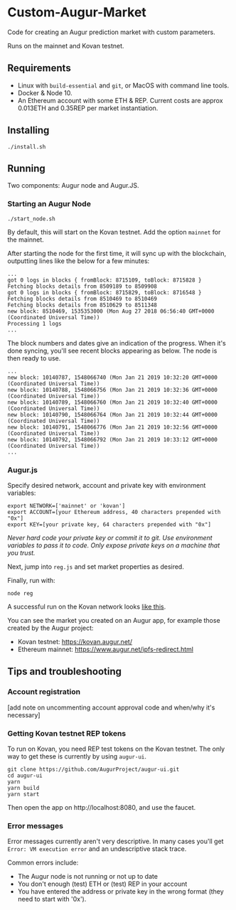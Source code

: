 # Custom-Augur-Market

Code for creating an Augur prediction market with custom parameters.

Runs on the mainnet and Kovan testnet.

## Requirements

- Linux with `build-essential` and `git`, or MacOS with command line tools.
- Docker & Node 10.
- An Ethereum account with some ETH & REP. Current costs are approx 0.013ETH and 0.35REP per market instantiation.

## Installing

```
./install.sh
```

## Running

Two components: Augur node and Augur.JS.

### Starting an Augur Node

```
./start_node.sh
```
By default, this will start on the Kovan testnet. Add the option `mainnet` for the mainnet.

After starting the node for the first time, it will sync up with the blockchain, outputting lines like the below for a few minutes:

```
...
got 0 logs in blocks { fromBlock: 8715109, toBlock: 8715828 }
Fetching blocks details from 8509189 to 8509908
got 0 logs in blocks { fromBlock: 8715829, toBlock: 8716548 }
Fetching blocks details from 8510469 to 8510469
Fetching blocks details from 8510629 to 8511348
new block: 8510469, 1535353000 (Mon Aug 27 2018 06:56:40 GMT+0000 (Coordinated Universal Time))
Processing 1 logs
...
```

The block numbers and dates give an indication of the progress. When it's done syncing, you'll see recent blocks appearing as below. The node is then ready to use.

```
...
new block: 10140787, 1548066740 (Mon Jan 21 2019 10:32:20 GMT+0000 (Coordinated Universal Time))
new block: 10140788, 1548066756 (Mon Jan 21 2019 10:32:36 GMT+0000 (Coordinated Universal Time))
new block: 10140789, 1548066760 (Mon Jan 21 2019 10:32:40 GMT+0000 (Coordinated Universal Time))
new block: 10140790, 1548066764 (Mon Jan 21 2019 10:32:44 GMT+0000 (Coordinated Universal Time))
new block: 10140791, 1548066776 (Mon Jan 21 2019 10:32:56 GMT+0000 (Coordinated Universal Time))
new block: 10140792, 1548066792 (Mon Jan 21 2019 10:33:12 GMT+0000 (Coordinated Universal Time))
...
```





### Augur.js

Specify desired network, account and private key with environment variables:
```
export NETWORK=['mainnet' or 'kovan']
export ACCOUNT=[your Ethereum address, 40 characters prepended with "0x"]
export KEY=[your private key, 64 characters prepended with "0x"]
```

*Never hard code your private key or commit it to git. Use environment variables to pass it to code. Only expose private keys on a machine that you trust.*

Next, jump into `reg.js` and set market properties as desired.

Finally, run with:
```
node reg
```

A successful run on the Kovan network looks [like this](https://asciinema.org/a/T23UgBJ6Hw7DOj7wVg9zrTBYR).

You can see the market you created on an Augur app, for example those created by the Augur project:
- Kovan testnet: https://kovan.augur.net/
- Ethereum mainnet: https://www.augur.net/ipfs-redirect.html

## Tips and troubleshooting

### Account registration

[add note on uncommenting account approval code and when/why it's necessary]

### Getting Kovan testnet REP tokens

To run on Kovan, you need REP test tokens on the Kovan testnet. The only way to get these is currently by using `augur-ui`.

```
git clone https://github.com/AugurProject/augur-ui.git
cd augur-ui
yarn
yarn build
yarn start
```

Then open the app on http://localhost:8080, and use the faucet.

### Error messages

Error messages currently aren't very descriptive. In many cases you'll get `Error: VM execution error` and an undescriptive stack trace.

Common errors include:
- The Augur node is not running or not up to date
- You don't enough (test) ETH or (test) REP in your account
- You have entered the address or private key in the wrong format (they need to start with '0x'). 
